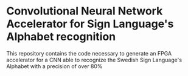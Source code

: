 # Convolutional Neural Network Accelerator for Sign Language's Alphabet recognition

This repository contains the code necessary to generate an FPGA accelerator for a CNN able to recognize the Swedish Sign Language's Alphabet with a precision of over 80%
